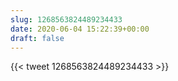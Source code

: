 ```yaml
---
slug: 1268563824489234433
date: 2020-06-04 15:22:39+00:00
draft: false
---
```


{{< tweet 1268563824489234433 >}}

